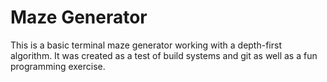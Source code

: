 # Maze Generator

This is a basic terminal maze generator working with a depth-first algorithm. It was created as a test of build systems and git as well as a fun programming exercise.
